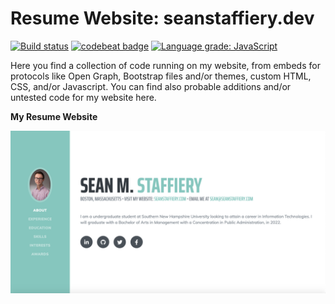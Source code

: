 # Resume Website: seanstaffiery.dev

[![Build status](https://ci.appveyor.com/api/projects/status/ad594uxldts8c988?svg=true)](https://ci.appveyor.com/project/SeanStaffiery/seanstaffiery-dev)
[![codebeat badge](https://codebeat.co/badges/f4ce41d9-2dc6-4b95-ae17-dc9dbcd9e5a7)](https://codebeat.co/projects/github-com-seanstaffiery-seanstaffiery-dev-master)
[![Language grade: JavaScript](https://img.shields.io/lgtm/grade/javascript/g/SeanStaffiery/seanstaffiery.dev.svg?logo=lgtm&logoWidth=18)](https://lgtm.com/projects/g/SeanStaffiery/seanstaffiery.dev/context:javascript)


Here you find a collection of code running on my website, from embeds for protocols like Open Graph, Bootstrap files and/or themes, custom HTML, CSS, and/or Javascript. You can find also probable additions and/or untested code for my website here.

<strong>My Resume Website</strong>

<img src="images/website.png">
